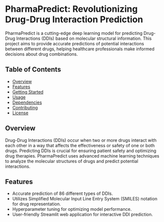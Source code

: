 # PharmaPredict: Revolutionizing Drug-Drug Interaction Prediction

PharmaPredict is a cutting-edge deep learning model for predicting Drug-Drug Interactions (DDIs) based on molecular structural information. This project aims to provide accurate predictions of potential interactions between different drugs, helping healthcare professionals make informed decisions about drug combinations.

## Table of Contents

- [Overview](#overview)
- [Features](#features)
- [Getting Started](#getting-started)
- [Usage](#usage)
- [Dependencies](#dependencies)
- [Contributing](#contributing)
- [License](#license)

## Overview

Drug-Drug Interactions (DDIs) occur when two or more drugs interact with each other in a way that affects the effectiveness or safety of one or both drugs. Predicting DDIs is crucial for ensuring patient safety and optimizing drug therapies. PharmaPredict uses advanced machine learning techniques to analyze the molecular structures of drugs and predict potential interactions.

## Features

- Accurate prediction of 86 different types of DDIs.
- Utilizes Simplified Molecular Input Line Entry System (SMILES) notation for drug representation.
- Hyperparameter tuning for optimizing model performance.
- User-friendly Streamlit web application for interactive DDI prediction.


